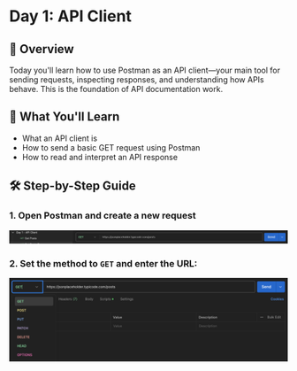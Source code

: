 # Day 1: API Client

## 🧭 Overview

Today you'll learn how to use Postman as an API client—your main tool for sending requests, inspecting responses, and understanding how APIs behave. This is the foundation of API documentation work.

## 🎯 What You'll Learn

- What an API client is
- How to send a basic GET request using Postman
- How to read and interpret an API response

## 🛠️ Step-by-Step Guide

### 1. Open Postman and create a new request
![New Request Button](../assets/screenshots/day01-new-request.png)

### 2. Set the method to `GET` and enter the URL:

![New Request Button](../assets/screenshots/day01-select-get-request.png)
